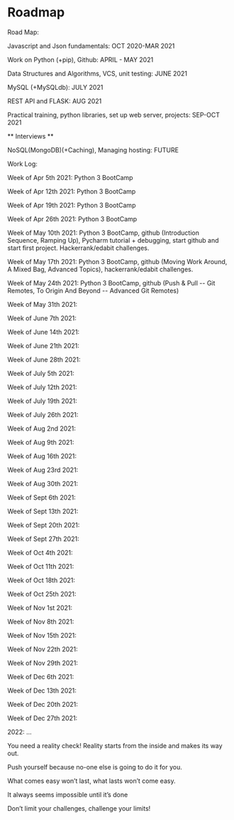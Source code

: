 # Roadmap

Road Map:

Javascript and Json fundamentals: OCT 2020-MAR 2021

Work on Python (+pip), Github: APRIL - MAY 2021

Data Structures and Algorithms, VCS, unit testing: JUNE 2021

MySQL (+MySQLdb): JULY 2021

REST API and FLASK: AUG 2021

Practical training, python libraries, set up web server, projects: SEP-OCT 2021

** Interviews **

NoSQL(MongoDB)(+Caching), Managing hosting: FUTURE



Work Log:

Week of Apr 5th 2021: Python 3 BootCamp

Week of Apr 12th 2021: Python 3 BootCamp

Week of Apr 19th 2021: Python 3 BootCamp

Week of Apr 26th 2021: Python 3 BootCamp


Week of May 10th 2021: Python 3 BootCamp, github (Introduction Sequence, Ramping Up), Pycharm tutorial + debugging, start github and start first project. Hackerrank/edabit challenges.

Week of May 17th 2021: Python 3 BootCamp, github (Moving Work Around, A Mixed Bag, Advanced Topics), hackerrank/edabit challenges. 

Week of May 24th 2021: Python 3 BootCamp, github (Push & Pull -- Git Remotes, To Origin And Beyond -- Advanced Git Remotes)

Week of May 31th 2021: 


Week of June 7th 2021: 

Week of June 14th 2021: 

Week of June 21th 2021: 

Week of June 28th 2021: 



Week of July 5th 2021: 

Week of July 12th 2021: 

Week of July 19th 2021: 

Week of July 26th 2021: 



Week of Aug 2nd 2021: 

Week of Aug 9th 2021: 

Week of Aug 16th 2021: 

Week of Aug 23rd 2021:

Week of Aug 30th 2021: 



Week of Sept 6th 2021: 

Week of Sept 13th 2021: 

Week of Sept 20th 2021: 

Week of Sept 27th 2021: 



Week of Oct 4th 2021: 

Week of Oct 11th 2021: 

Week of Oct 18th 2021: 

Week of Oct 25th 2021: 



Week of Nov 1st 2021: 

Week of Nov 8th 2021: 

Week of Nov 15th 2021: 

Week of Nov 22th 2021:

Week of Nov 29th 2021:



Week of Dec 6th 2021: 

Week of Dec 13th 2021: 

Week of Dec 20th 2021: 

Week of Dec 27th 2021: 



2022: ...




You need a reality check! Reality starts from the inside and makes its way out.

Push yourself because no-one else is going to do it for you.

What comes easy won’t last, what lasts won’t come easy.

It always seems impossible until it’s done

Don’t limit your challenges, challenge your limits!










